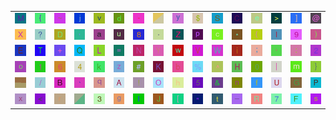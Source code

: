 <table>
<tr>
<td><img src="4D.gif"></td>
<td><img src="7B.gif"></td>
<td><img src="7E.gif"></td>
<td><img src="6A.gif"></td>
<td><img src="76.gif"></td>
<td><img src="64.gif"></td>
<td><img src="2D.gif"></td>
<td><img src="gr3.gif"></td>
<td><img src="79.gif"></td>
<td><img src="24.gif"></td>
<td><img src="53.gif"></td>
<td><img src="43.gif"></td>
<td><img src="65.gif"></td>
<td><img src="3E.gif"></td>
<td><img src="5D.gif"></td>
<td><img src="40.gif"></td>
</tr>
<tr>
<td><img src="58.gif"></td>
<td><img src="3F.gif"></td>
<td><img src="44.gif"></td>
<td><img src="2C.gif"></td>
<td><img src="61.gif"></td>
<td><img src="75.gif"></td>
<td><img src="38.gif"></td>
<td><img src="2E.gif"></td>
<td><img src="5A.gif"></td>
<td><img src="70.gif"></td>
<td><img src="63.gif"></td>
<td><img src="2A.gif"></td>
<td><img src="28.gif"></td>
<td><img src="6C.gif"></td>
<td><img src="39.gif"></td>
<td><img src="29.gif"></td>
</tr>
<tr>
<td><img src="45.gif"></td>
<td><img src="54.gif"></td>
<td><img src="2B.gif"></td>
<td><img src="51.gif"></td>
<td><img src="4C.gif"></td>
<td><img src="3D.gif"></td>
<td><img src="4E.gif"></td>
<td><img src="59.gif"></td>
<td><img src="77.gif"></td>
<td><img src="56.gif"></td>
<td><img src="57.gif"></td>
<td><img src="69.gif"></td>
<td><img src="3B.gif"></td>
<td><img src="27.gif"></td>
<td><img src="3A.gif"></td>
<td><img src="32.gif"></td>
</tr>
<tr>
<td><img src="6F.gif"></td>
<td><img src="31.gif"></td>
<td><img src="36.gif"></td>
<td><img src="34.gif"></td>
<td><img src="6B.gif"></td>
<td><img src="7A.gif"></td>
<td><img src="23.gif"></td>
<td><img src="4B.gif"></td>
<td><img src="62.gif"></td>
<td><img src="25.gif"></td>
<td><img src="5E.gif"></td>
<td><img src="48.gif"></td>
<td><img src="30.gif"></td>
<td><img src="7C.gif"></td>
<td><img src="6D.gif"></td>
<td><img src="7D.gif"></td>
</tr>
<tr>
<td><img src="gr2.gif"></td>
<td><img src="2F.gif"></td>
<td><img src="42.gif"></td>
<td><img src="60.gif"></td>
<td><img src="71.gif"></td>
<td><img src="41.gif"></td>
<td><img src="21.gif"></td>
<td><img src="4F.gif"></td>
<td><img src="68.gif"></td>
<td><img src="35.gif"></td>
<td><img src="26.gif"></td>
<td><img src="6E.gif"></td>
<td><img src="66.gif"></td>
<td><img src="55.gif"></td>
<td><img src="47.gif"></td>
<td><img src="50.gif"></td>
</tr>
<tr>
<td><img src="78.gif"></td>
<td><img src="3C.gif"></td>
<td><img src="72.gif"></td>
<td><img src="gr1.gif"></td>
<td><img src="33.gif"></td>
<td><img src="67.gif"></td>
<td><img src="49.gif"></td>
<td><img src="4A.gif"></td>
<td><img src="5B.gif"></td>
<td><img src="22.gif"></td>
<td><img src="74.gif"></td>
<td><img src="5F.gif"></td>
<td><img src="52.gif"></td>
<td><img src="37.gif"></td>
<td><img src="46.gif"></td>
<td><img src="73.gif"></td>
</tr>
</table>
